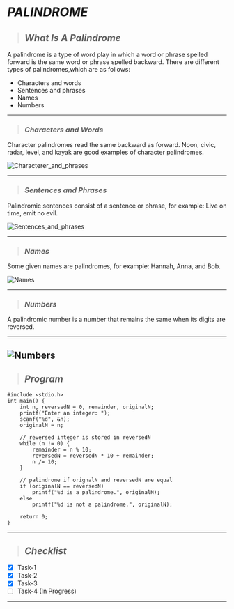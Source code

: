 # __*PALINDROME*__ 
>## __*What Is A Palindrome*__
<p>
A palindrome is a type of word play in which a word or phrase spelled forward is the same word or phrase spelled backward.
 There are different types of palindromes,which are as follows:

<!--ul-->
* Characters and words
* Sentences and phrases
* Names
* Numbers

---
>### __*Characters and Words*__
Character palindromes read the same backward as forward. Noon, civic, radar, level, and kayak are good examples of character palindromes.
<!--images-->
![Characterer_and_phrases](https://encrypted-tbn0.gstatic.com/images?q=tbn:ANd9GcRsofRZQ05gb31ZufOPvMKvV0zw1z4iHivULw&usqp=CAU)

---

>### __*Sentences and Phrases*__
Palindromic sentences consist of a sentence or phrase, for example: Live on time, emit no evil.
<!--images-->
![Sentences_and_phrases](https://contenthub-static.grammarly.com/blog/wp-content/uploads/2015/08/NEVER-ODD-OR-EVEN.jpg)

---
>### __*Names*__
Some given names are palindromes, for example: Hannah, Anna, and Bob.
<!--images-->
![Names](https://uselessetymology.files.wordpress.com/2019/10/palindrome-useless-etymology-12.png?w=1088)

---

>### __*Numbers*__
A palindromic number is a number that remains the same when its digits are reversed.

---

<!--images-->
![Numbers](https://media.geeksforgeeks.org/wp-content/cdn-uploads/program-to-check-if-a-number-is-palindrome-1024x512.png)
 ---
>## __*Program*__
<!--code blocks-->
``` #c
#include <stdio.h>
int main() {
    int n, reversedN = 0, remainder, originalN;
    printf("Enter an integer: ");
    scanf("%d", &n);
    originalN = n;

    // reversed integer is stored in reversedN
    while (n != 0) {
        remainder = n % 10;
        reversedN = reversedN * 10 + remainder;
        n /= 10;
    }

    // palindrome if orignalN and reversedN are equal
    if (originalN == reversedN)
        printf("%d is a palindrome.", originalN);
    else
        printf("%d is not a palindrome.", originalN);

    return 0;
}
```
---
>## __*Checklist*__
* [x] Task-1
* [x] Task-2
* [x] Task-3
* [ ] Task-4 (In Progress)

___

